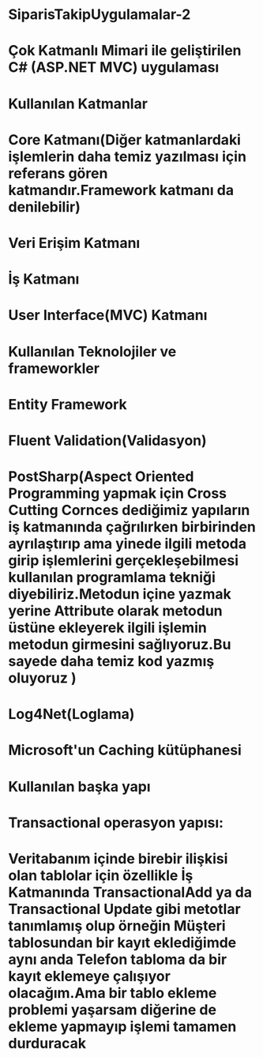 # SiparisTakipUygulamalar-2
# Çok Katmanlı Mimari ile geliştirilen C# (ASP.NET MVC) uygulaması

# Kullanılan Katmanlar
# Core Katmanı(Diğer katmanlardaki işlemlerin daha temiz yazılması için referans gören katmandır.Framework katmanı da denilebilir)
# Veri Erişim Katmanı
# İş Katmanı
# User Interface(MVC) Katmanı

# Kullanılan Teknolojiler ve frameworkler

# Entity Framework
# Fluent Validation(Validasyon)
# PostSharp(Aspect Oriented Programming yapmak için Cross Cutting Cornces dediğimiz yapıların iş katmanında çağrılırken birbirinden ayrılaştırıp ama yinede ilgili metoda girip işlemlerini gerçekleşebilmesi kullanılan programlama tekniği diyebiliriz.Metodun içine yazmak  yerine Attribute olarak metodun üstüne ekleyerek ilgili işlemin metodun girmesini sağlıyoruz.Bu sayede daha temiz kod yazmış oluyoruz )
# Log4Net(Loglama)
# Microsoft'un Caching kütüphanesi


# Kullanılan başka yapı

# Transactional operasyon yapısı:
# Veritabanım içinde birebir ilişkisi olan tablolar için özellikle İş Katmanında TransactionalAdd ya da Transactional Update gibi metotlar tanımlamış olup örneğin Müşteri tablosundan bir kayıt eklediğimde aynı anda Telefon tabloma da bir kayıt eklemeye çalışıyor olacağım.Ama bir tablo ekleme problemi yaşarsam diğerine de ekleme yapmayıp işlemi tamamen durduracak




